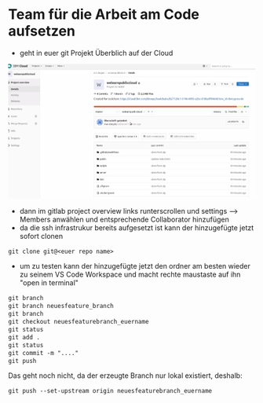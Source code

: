 # Team für die Arbeit am Code aufsetzen



* geht in euer git Projekt Überblich auf der Cloud

![](../../../.gitbook/assets/image%20%2835%29.png)

* dann im gitlab project overview links runterscrollen und settings --&gt; Members anwählen und entsprechende Collaborator hinzufügen
* da die ssh infrastrukur bereits aufgesetzt ist kann der hinzugefügte jetzt sofort clonen

```text
git clone git@<euer repo name>
```

* um zu testen kann der hinzugefügte jetzt den ordner am besten wieder zu seinem VS Code Workspace und macht rechte maustaste auf ihn "open in terminal"

```text
git branch
git branch neuesfeature_branch 
git branch
git checkout neuesfeaturebranch_euername
git status 
git add . 
git status 
git commit -m "...."
git push
```

Das geht noch nicht, da der erzeugte Branch nur lokal existiert, deshalb:

```text
git push --set-upstream origin neuesfeaturebranch_euername
```



